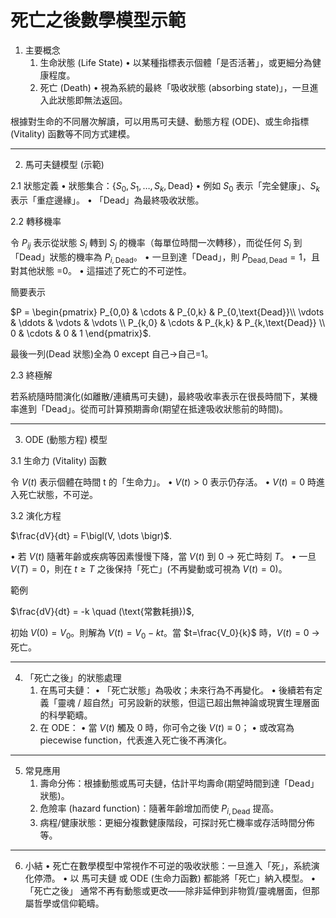 # 死亡之後數學模型示範

1. 主要概念
	1.	生命狀態 (Life State)
	•	以某種指標表示個體「是否活著」，或更細分為健康程度。
	2.	死亡 (Death)
	•	視為系統的最終「吸收狀態 (absorbing state)」，一旦進入此狀態即無法返回。

根據對生命的不同層次解讀，可以用馬可夫鏈、動態方程 (ODE)、或生命指標 (Vitality) 函數等不同方式建模。

---

2. 馬可夫鏈模型 (示範)

2.1 狀態定義
	•	狀態集合：$\{S_0, S_1, \dots, S_{k}, \text{Dead}\}$
	•	例如 $S_0$ 表示「完全健康」、$S_{k}$ 表示「重症邊緣」。
	•	「Dead」為最終吸收狀態。

2.2 轉移機率

令 $P_{ij}$ 表示從狀態 $S_i$ 轉到 $S_j$ 的機率（每單位時間一次轉移），而從任何 $S_i$ 到「Dead」狀態的機率為 $P_{i,\text{Dead}}$。
	•	一旦到達「Dead」，則 $P_{\text{Dead},\text{Dead}}=1$，且對其他狀態 =0。
	•	這描述了死亡的不可逆性。

簡要表示


$P =
\begin{pmatrix}
P_{0,0} & \cdots & P_{0,k} & P_{0,\text{Dead}}\\
\vdots & \ddots & \vdots & \vdots \\
P_{k,0} & \cdots & P_{k,k} & P_{k,\text{Dead}} \\
0 & \cdots & 0 & 1
\end{pmatrix}$.

最後一列(Dead 狀態)全為 0 except 自己->自己=1。

2.3 終極解

若系統隨時間演化(如離散/連續馬可夫鏈)，最終吸收率表示在很長時間下，某機率進到「Dead」。從而可計算預期壽命(期望在抵達吸收狀態前的時間)。

---

3. ODE (動態方程) 模型

3.1 生命力 (Vitality) 函數

令  $V(t)$ 表示個體在時間 t 的「生命力」。
	•	$V(t)>0$ 表示仍存活。
	•	$V(t)=0$ 時進入死亡狀態，不可逆。

3.2 演化方程


$\frac{dV}{dt} = F\bigl(V, \dots \bigr)$.

•	若  $V(t)$ 隨著年齡或疾病等因素慢慢下降，當 $V(t)$ 到 $0$ → 死亡時刻 $T$。
•	一旦 $V(T)=0$，則在 $t \ge T$ 之後保持「死亡」(不再變動或可視為 $V(t)=0$)。

範例


$\frac{dV}{dt} = -k \quad (\text{常數耗損})$,

初始 $V(0)=V_0$。則解為 $V(t)=V_0 - k t$。當 $t=\frac{V_0}{k}$ 時，$V(t)=0$ → 死亡。

---

4. 「死亡之後」的狀態處理
	1.	在馬可夫鏈：
	•	「死亡狀態」為吸收；未來行為不再變化。
	•	後續若有定義「靈魂 / 超自然」可另設新的狀態，但這已超出無神論或現實生理層面的科學範疇。
	2.	在 ODE：
	•	當 $V(t)$ 觸及 $0$ 時，你可令之後 $V(t)\equiv 0$；
	•	或改寫為 piecewise function，代表進入死亡後不再演化。
    
---

5. 常見應用
	1.	壽命分佈：根據動態或馬可夫鏈，估計平均壽命(期望時間到達「Dead」狀態)。
	2.	危險率 (hazard function)：隨著年齡增加而使 $P_{i,\text{Dead}}$ 提高。
	3.	病程/健康狀態：更細分複數健康階段，可探討死亡機率或存活時間分佈等。

---

6. 小結
	•	死亡在數學模型中常視作不可逆的吸收狀態：一旦進入「死」，系統演化停滯。
	•	以 馬可夫鏈 或 ODE (生命力函數) 都能將「死亡」納入模型。
	•	「死亡之後」 通常不再有動態或更改——除非延伸到非物質/靈魂層面，但那屬哲學或信仰範疇。
